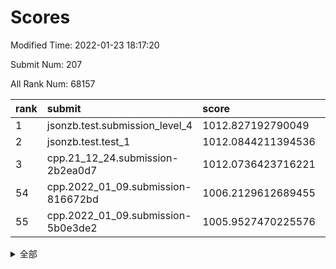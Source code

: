 # Scores

Modified Time: 2022-01-23 18:17:20

Submit Num: 207

All Rank Num: 68157

| rank |               submit               |       score        |       sigma        | pk_num |
| :--- | :--------------------------------- | :----------------- | :----------------- | :----- |
| 1    | jsonzb.test.submission_level_4     | 1012.827192790049  | 0.7903876340345553 | 1318   |
| 2    | jsonzb.test.test_1                 | 1012.0844211394536 | 0.7850947794667165 | 1319   |
| 3    | cpp.21_12_24.submission-2b2ea0d7   | 1012.0736423716221 | 0.7881982949857439 | 1319   |
| 54   | cpp.2022_01_09.submission-816672bd | 1006.2129612689455 | 0.7362598051823797 | 1312   |
| 55   | cpp.2022_01_09.submission-5b0e3de2 | 1005.9527470225576 | 0.7306327404971238 | 1319   |


<details>
<summary>全部</summary>

| rank |                 submit                 |       score        |       sigma        | pk_num |
| :--- | :------------------------------------- | :----------------- | :----------------- | :----- |
| 1    | jsonzb.test.submission_level_4         | 1012.827192790049  | 0.7903876340345553 | 1318   |
| 2    | jsonzb.test.test_1                     | 1012.0844211394536 | 0.7850947794667165 | 1319   |
| 3    | cpp.21_12_24.submission-2b2ea0d7       | 1012.0736423716221 | 0.7881982949857439 | 1319   |
| 4    | gobigger.level_3.submission_level_3_23 | 1011.6879095371037 | 0.7925901439109755 | 1314   |
| 5    | gobigger.level_3.submission_level_3_21 | 1011.6299508113793 | 0.7782497994402654 | 1320   |
| 6    | gobigger.level_3.submission_level_3_15 | 1011.1949042127761 | 0.79922636921307   | 1318   |
| 7    | gobigger.level_3.submission_level_3_6  | 1010.9361700464653 | 0.8039032489351383 | 1315   |
| 8    | gobigger.level_3.submission_level_3_24 | 1010.9303448871216 | 0.7725894046496941 | 1321   |
| 9    | gobigger.level_3.submission_level_3_47 | 1010.8965504195511 | 0.7756007834797993 | 1315   |
| 10   | gobigger.level_3.submission_level_3_38 | 1010.8887552312617 | 0.773416674355701  | 1315   |
| 11   | gobigger.level_3.submission_level_3_4  | 1010.8673007527685 | 0.7500843724086227 | 1317   |
| 12   | gobigger.level_3.submission_level_3_41 | 1010.7945121557342 | 0.7622764479067068 | 1319   |
| 13   | gobigger.level_3.submission_level_3_32 | 1010.6806635641924 | 0.763730192900307  | 1315   |
| 14   | gobigger.level_3.submission_level_3_31 | 1010.6782864463    | 0.7661514967153079 | 1318   |
| 15   | gobigger.level_3.submission_level_3_30 | 1010.5199888568848 | 0.753075411149465  | 1319   |
| 16   | gobigger.level_3.submission_level_3_49 | 1010.4821182438741 | 0.7506898757930575 | 1319   |
| 17   | gobigger.level_3.submission_level_3_36 | 1010.4480331919873 | 0.7515222144409945 | 1318   |
| 18   | gobigger.level_3.submission_level_3_45 | 1010.3909530201721 | 0.7649668625161123 | 1317   |
| 19   | gobigger.level_3.submission_level_3_28 | 1010.3596172811292 | 0.7589988596502453 | 1310   |
| 20   | gobigger.level_3.submission_level_3_40 | 1010.3577914834553 | 0.7667232408948785 | 1318   |
| 21   | gobigger.level_3.submission_level_3_35 | 1010.304365605918  | 0.7682173874096766 | 1318   |
| 22   | gobigger.level_3.submission_level_3_37 | 1010.2505683311387 | 0.7695057411405862 | 1311   |
| 23   | gobigger.level_3.submission_level_3_29 | 1010.2200020733401 | 0.7528798846695607 | 1320   |
| 24   | gobigger.level_3.submission_level_3_5  | 1010.1853717314334 | 0.7477534809364864 | 1311   |
| 25   | gobigger.level_3.submission_level_3_27 | 1010.1105346868327 | 0.7705473760245617 | 1317   |
| 26   | gobigger.level_3.submission_level_3_44 | 1010.0884284435708 | 0.762640635601924  | 1321   |
| 27   | gobigger.level_3.submission_level_3_26 | 1010.0113129293021 | 0.7521777613636486 | 1317   |
| 28   | gobigger.level_3.submission_level_3_33 | 1010.0055710407688 | 0.7518703731882137 | 1315   |
| 29   | gobigger.level_3.submission_level_3_9  | 1009.9903282456839 | 0.767485652537423  | 1315   |
| 30   | gobigger.level_3.submission_level_3_13 | 1009.9285470097036 | 0.7462587099806027 | 1318   |
| 31   | gobigger.level_3.submission_level_3_11 | 1009.836939394286  | 0.7614755077813228 | 1316   |
| 32   | gobigger.level_3.submission_level_3_46 | 1009.8295068042419 | 0.7546568334638162 | 1324   |
| 33   | gobigger.level_3.submission_level_3_8  | 1009.8230232569942 | 0.7427022633082015 | 1313   |
| 34   | gobigger.level_3.submission_level_3_18 | 1009.8097591368283 | 0.7510817015382069 | 1317   |
| 35   | gobigger.level_3.submission_level_3_25 | 1009.7756313994316 | 0.7512643750447757 | 1318   |
| 36   | gobigger.level_3.submission_level_3_43 | 1009.6963342769146 | 0.7481326780455559 | 1318   |
| 37   | gobigger.level_3.submission_level_3_10 | 1009.6502813459579 | 0.7676717265624002 | 1317   |
| 38   | gobigger.level_3.submission_level_3_48 | 1009.6376764508365 | 0.7557409488856619 | 1316   |
| 39   | gobigger.level_3.submission_level_3_19 | 1009.5387306028675 | 0.7376376444316094 | 1322   |
| 40   | gobigger.level_3.submission_level_3_34 | 1009.4619586201566 | 0.773834677938888  | 1318   |
| 41   | gobigger.level_3.submission_level_3_12 | 1009.3693489088233 | 0.7363909314904362 | 1316   |
| 42   | gobigger.level_3.submission_level_3_20 | 1009.34410629455   | 0.7735848584077257 | 1318   |
| 43   | gobigger.level_3.submission_level_3_17 | 1009.3277455518364 | 0.7524728755080599 | 1315   |
| 44   | gobigger.level_3.submission_level_3_22 | 1009.3244328927659 | 0.7335744427197051 | 1315   |
| 45   | gobigger.level_3.submission_level_3_0  | 1009.1977074193911 | 0.7506837450451549 | 1319   |
| 46   | gobigger.level_3.submission_level_3_2  | 1009.1820171084291 | 0.7444538900086484 | 1323   |
| 47   | gobigger.level_3.submission_level_3_1  | 1009.1780795285068 | 0.7413488519285885 | 1319   |
| 48   | gobigger.level_3.submission_level_3_39 | 1008.9662488071625 | 0.7401729530044158 | 1317   |
| 49   | gobigger.level_3.submission_level_3_16 | 1008.8784489972319 | 0.7465062935527448 | 1316   |
| 50   | gobigger.level_3.submission_level_3_7  | 1008.5363509732804 | 0.758931101292142  | 1318   |
| 51   | gobigger.level_3.submission_level_3_42 | 1008.372315593859  | 0.7498874217671246 | 1309   |
| 52   | gobigger.level_3.submission_level_3_14 | 1007.9086985869102 | 0.7444259727705306 | 1317   |
| 53   | gobigger.level_3.submission_level_3_3  | 1007.5058181647979 | 0.7389384767040434 | 1320   |
| 54   | cpp.2022_01_09.submission-816672bd     | 1006.2129612689455 | 0.7362598051823797 | 1312   |
| 55   | cpp.2022_01_09.submission-5b0e3de2     | 1005.9527470225576 | 0.7306327404971238 | 1319   |
| 56   | gobigger.level_1.submission_level_1_11 | 1005.1437520820841 | 0.7201425251082553 | 1311   |
| 57   | gobigger.level_1.submission_level_1_7  | 1004.7310661120101 | 0.7131005965692441 | 1316   |
| 58   | gobigger.level_1.submission_level_1_12 | 1004.7242022201615 | 0.7247260644154033 | 1313   |
| 59   | gobigger.level_1.submission_level_1_9  | 1004.518192289995  | 0.7160806350246364 | 1320   |
| 60   | gobigger.level_1.submission_level_1_23 | 1004.3549971897694 | 0.7309058338646529 | 1313   |
| 61   | gobigger.level_1.submission_level_1_32 | 1004.2964989065771 | 0.7069090896267238 | 1319   |
| 62   | gobigger.level_1.submission_level_1_18 | 1004.2947062670422 | 0.7175584086016146 | 1314   |
| 63   | gobigger.level_1.submission_level_1_35 | 1004.1470455524758 | 0.7187712933728635 | 1313   |
| 64   | gobigger.level_1.submission_level_1_30 | 1003.89699335984   | 0.7166113942506648 | 1323   |
| 65   | gobigger.level_1.submission_level_1_34 | 1003.8953653594025 | 0.7152179148011498 | 1316   |
| 66   | gobigger.level_1.submission_level_1_38 | 1003.890450145145  | 0.7180857052127763 | 1315   |
| 67   | gobigger.level_1.submission_level_1_26 | 1003.8787395428457 | 0.7392679181704126 | 1317   |
| 68   | gobigger.level_1.submission_level_1_10 | 1003.842610514974  | 0.715854213105149  | 1321   |
| 69   | gobigger.level_1.submission_level_1_21 | 1003.8316118783525 | 0.7304964958654971 | 1318   |
| 70   | gobigger.level_1.submission_level_1_15 | 1003.7624239406547 | 0.7181696930656934 | 1315   |
| 71   | gobigger.level_1.submission_level_1_29 | 1003.7589996275289 | 0.7059366163571065 | 1312   |
| 72   | gobigger.level_1.submission_level_1_2  | 1003.7063869843889 | 0.7083107021237628 | 1319   |
| 73   | gobigger.level_1.submission_level_1_33 | 1003.5208967357922 | 0.7030639794829449 | 1315   |
| 74   | gobigger.level_1.submission_level_1_37 | 1003.4712700689494 | 0.7082976493898417 | 1317   |
| 75   | gobigger.level_1.submission_level_1_49 | 1003.4472147065967 | 0.7192879485857548 | 1318   |
| 76   | gobigger.level_1.submission_level_1_39 | 1003.4432070042706 | 0.7288830475647549 | 1317   |
| 77   | gobigger.level_1.submission_level_1_24 | 1003.3844935444853 | 0.7254502458790247 | 1321   |
| 78   | gobigger.level_1.submission_level_1_43 | 1003.3458805222976 | 0.7152358288419067 | 1324   |
| 79   | gobigger.level_1.submission_level_1_36 | 1003.303919997357  | 0.7161833464444993 | 1313   |
| 80   | gobigger.level_1.submission_level_1_44 | 1003.2954684119011 | 0.7158715821902729 | 1314   |
| 81   | gobigger.level_1.submission_level_1_46 | 1003.2593565600489 | 0.7081140484016205 | 1319   |
| 82   | gobigger.level_1.submission_level_1_3  | 1003.2470556045614 | 0.7175152929285595 | 1320   |
| 83   | gobigger.level_1.submission_level_1_20 | 1003.217651456084  | 0.7100922228622264 | 1316   |
| 84   | gobigger.level_1.submission_level_1_19 | 1003.1526359154516 | 0.722844297501172  | 1318   |
| 85   | gobigger.level_1.submission_level_1_28 | 1002.9936444204515 | 0.7174815760637592 | 1319   |
| 86   | gobigger.level_1.submission_level_1_48 | 1002.990827209707  | 0.7141138079450592 | 1311   |
| 87   | gobigger.level_1.submission_level_1_14 | 1002.8494549642354 | 0.7131943353764103 | 1319   |
| 88   | gobigger.level_1.submission_level_1_17 | 1002.8461119178149 | 0.712709072956966  | 1318   |
| 89   | gobigger.level_1.submission_level_1_27 | 1002.7630127687136 | 0.7037720761168235 | 1319   |
| 90   | gobigger.level_1.submission_level_1_42 | 1002.72515379396   | 0.7030173254329396 | 1321   |
| 91   | gobigger.level_1.submission_level_1_47 | 1002.7049545496365 | 0.7131976767335352 | 1317   |
| 92   | gobigger.level_1.submission_level_1_31 | 1002.6985361833874 | 0.7169676373812763 | 1323   |
| 93   | gobigger.level_1.submission_level_1_6  | 1002.6943910851613 | 0.7079167152597421 | 1318   |
| 94   | gobigger.level_1.submission_level_1_13 | 1002.6048890808712 | 0.7114415171047345 | 1316   |
| 95   | gobigger.level_1.submission_level_1_4  | 1002.5932003410272 | 0.7268446657793176 | 1319   |
| 96   | gobigger.level_1.submission_level_1_0  | 1002.5664521286541 | 0.7139814648596758 | 1318   |
| 97   | gobigger.level_1.submission_level_1_40 | 1002.5595289461231 | 0.7040054474733112 | 1317   |
| 98   | gobigger.level_1.submission_level_1_45 | 1002.5557281778646 | 0.7135138984780807 | 1317   |
| 99   | gobigger.level_1.submission_level_1_41 | 1002.5274932284714 | 0.7108247930848509 | 1314   |
| 100  | gobigger.level_1.submission_level_1_1  | 1002.5182799016736 | 0.7157989692503602 | 1317   |
| 101  | gobigger.level_1.submission_level_1_22 | 1002.2623316385371 | 0.7124132854813765 | 1315   |
| 102  | gobigger.level_1.submission_level_1_8  | 1002.213844962882  | 0.7086161662752521 | 1318   |
| 103  | gobigger.level_1.submission_level_1_16 | 1001.9363779692532 | 0.7166705719992275 | 1317   |
| 104  | gobigger.level_1.submission_level_1_5  | 1001.9091201683646 | 0.716656366415118  | 1317   |
| 105  | gobigger.level_1.submission_level_1_25 | 1001.9027427814774 | 0.7139325538494163 | 1316   |
| 106  | gobigger.random.submission_random_8    | 996.8259072212883  | 0.7094141026289891 | 1316   |
| 107  | gobigger.random.submission_random_13   | 996.7866524709061  | 0.7090769329064408 | 1322   |
| 108  | gobigger.random.submission_random_16   | 996.7543494763445  | 0.7163387618567184 | 1317   |
| 109  | gobigger.random.submission_random_44   | 996.7295301984315  | 0.7160433343934601 | 1317   |
| 110  | gobigger.random.submission_random_47   | 996.6135976285349  | 0.70751022682775   | 1317   |
| 111  | gobigger.random.submission_random_15   | 996.5564112934638  | 0.704120431213558  | 1319   |
| 112  | gobigger.random.submission_random_33   | 996.4505439616241  | 0.713890503744368  | 1319   |
| 113  | gobigger.random.submission_random_43   | 996.435932312453   | 0.7216265881310874 | 1323   |
| 114  | gobigger.random.submission_random_42   | 996.316712379747   | 0.7129480920878509 | 1315   |
| 115  | gobigger.random.submission_random_21   | 996.2988848298082  | 0.7169848814321212 | 1320   |
| 116  | gobigger.random.submission_random_18   | 996.2744945313764  | 0.7008936044961815 | 1320   |
| 117  | gobigger.random.submission_random_4    | 996.268489522044   | 0.6957030706983837 | 1318   |
| 118  | gobigger.random.submission_random_27   | 996.2488701876507  | 0.6965278755793997 | 1317   |
| 119  | gobigger.random.submission_random_5    | 996.2315171017957  | 0.719494664036302  | 1309   |
| 120  | gobigger.random.submission_random_38   | 996.2162846227569  | 0.7147112380961922 | 1315   |
| 121  | gobigger.random.submission_random_6    | 996.1723817902051  | 0.7097915748559067 | 1319   |
| 122  | gobigger.random.submission_random_1    | 996.0847804889788  | 0.7086226461458446 | 1316   |
| 123  | gobigger.random.submission_random_45   | 996.0640199515015  | 0.7022283339167935 | 1315   |
| 124  | gobigger.random.submission_random_25   | 996.0627232339465  | 0.7185369826824619 | 1317   |
| 125  | gobigger.random.submission_random_49   | 995.9063238109496  | 0.7153454813151094 | 1315   |
| 126  | gobigger.random.submission_random_24   | 995.8447316941388  | 0.7113555710830747 | 1318   |
| 127  | gobigger.random.submission_random_22   | 995.8296736231888  | 0.7087930144535465 | 1319   |
| 128  | gobigger.random.submission_random_28   | 995.7905325498783  | 0.720135468286029  | 1317   |
| 129  | gobigger.random.submission_random_35   | 995.776471273738   | 0.7146196634839199 | 1325   |
| 130  | gobigger.random.submission_random_41   | 995.7469303305563  | 0.7106837373522134 | 1321   |
| 131  | gobigger.random.submission_random_17   | 995.7108958425887  | 0.709267407584144  | 1316   |
| 132  | gobigger.random.submission_random_7    | 995.6821497851239  | 0.7161659151266208 | 1315   |
| 133  | gobigger.random.submission_random_46   | 995.676714083337   | 0.7148809186622656 | 1313   |
| 134  | gobigger.random.submission_random_37   | 995.6729444517547  | 0.7156102105102913 | 1313   |
| 135  | gobigger.random.submission_random_34   | 995.6504347101228  | 0.7029046649031845 | 1320   |
| 136  | gobigger.random.submission_random_40   | 995.6437857146141  | 0.712893291070057  | 1319   |
| 137  | gobigger.random.submission_random_2    | 995.5975977832936  | 0.713365926853677  | 1314   |
| 138  | gobigger.random.submission_random_14   | 995.5881360272871  | 0.7106743871771027 | 1314   |
| 139  | gobigger.random.submission_random_36   | 995.570768184773   | 0.713921114895661  | 1314   |
| 140  | gobigger.random.submission_random_48   | 995.5397604091198  | 0.7163266425708372 | 1316   |
| 141  | gobigger.random.submission_random_10   | 995.5316105543897  | 0.72817353820351   | 1317   |
| 142  | gobigger.random.submission_random_0    | 995.4529522670559  | 0.720286431614168  | 1315   |
| 143  | gobigger.random.submission_random_32   | 995.3639069059631  | 0.7110943806855955 | 1320   |
| 144  | gobigger.random.submission_random_12   | 995.3168075481548  | 0.7064519746884291 | 1317   |
| 145  | gobigger.random.submission_random_31   | 995.2275347122404  | 0.7071256191804791 | 1322   |
| 146  | gobigger.random.submission_random_23   | 995.1798097253002  | 0.6993700796926703 | 1318   |
| 147  | gobigger.random.submission_random_3    | 995.1238619567134  | 0.7259993183291199 | 1317   |
| 148  | gobigger.random.submission_random_20   | 995.0404681323206  | 0.7146776828890103 | 1315   |
| 149  | gobigger.random.submission_random_29   | 994.8538148767238  | 0.717665670752422  | 1313   |
| 150  | gobigger.random.submission_random_19   | 994.8104639928547  | 0.7237661854325057 | 1310   |
| 151  | gobigger.random.submission_random_26   | 994.8029791027486  | 0.7135468529169603 | 1316   |
| 152  | gobigger.random.submission_random_30   | 994.7690756398652  | 0.7202563642920706 | 1319   |
| 153  | gobigger.random.submission_random_9    | 994.7613989418819  | 0.7117587648576423 | 1317   |
| 154  | gobigger.random.submission_random_11   | 994.0460808225602  | 0.7147873234341442 | 1319   |
| 155  | gobigger.random.submission_random_39   | 993.6500229748937  | 0.7328363490061924 | 1320   |
| 156  | gobigger.level_2.submission_level_2_5  | 993.4152019057735  | 0.7566560547374157 | 1311   |
| 157  | gobigger.level_2.submission_level_2_17 | 993.4123826922895  | 0.734483038702926  | 1317   |
| 158  | gobigger.level_2.submission_level_2_35 | 993.3472401431809  | 0.7308306647693988 | 1314   |
| 159  | gobigger.level_2.submission_level_2_44 | 993.1671170053811  | 0.734482139771339  | 1318   |
| 160  | gobigger.level_2.submission_level_2_20 | 993.1175961001807  | 0.7258975797820969 | 1315   |
| 161  | gobigger.level_2.submission_level_2_2  | 993.0304788637081  | 0.737745988838388  | 1312   |
| 162  | gobigger.level_2.submission_level_2_27 | 992.9762856625243  | 0.7331877318566743 | 1320   |
| 163  | gobigger.level_2.submission_level_2_47 | 992.9511274444135  | 0.7230364577259206 | 1315   |
| 164  | gobigger.level_2.submission_level_2_6  | 992.9046053960454  | 0.7300072453188312 | 1318   |
| 165  | gobigger.level_2.submission_level_2_3  | 992.9010542306783  | 0.7382796458934923 | 1319   |
| 166  | gobigger.level_2.submission_level_2_26 | 992.8770263592849  | 0.7457276283641512 | 1313   |
| 167  | gobigger.level_2.submission_level_2_21 | 992.793434521094   | 0.7403208994636445 | 1318   |
| 168  | gobigger.level_2.submission_level_2_38 | 992.7374031850494  | 0.7443655648961028 | 1316   |
| 169  | gobigger.level_2.submission_level_2_25 | 992.6715842653851  | 0.7436657586146725 | 1318   |
| 170  | gobigger.level_2.submission_level_2_24 | 992.6535814565134  | 0.7607576965545247 | 1311   |
| 171  | gobigger.level_2.submission_level_2_30 | 992.6463064067904  | 0.7538499761759495 | 1317   |
| 172  | gobigger.level_2.submission_level_2_12 | 992.5763823191216  | 0.7431933797575031 | 1321   |
| 173  | gobigger.level_2.submission_level_2_14 | 992.5573522005261  | 0.7330594859760393 | 1312   |
| 174  | gobigger.level_2.submission_level_2_8  | 992.421462695818   | 0.7489082192435926 | 1315   |
| 175  | gobigger.level_2.submission_level_2_40 | 992.3688165896533  | 0.7351616314813255 | 1318   |
| 176  | gobigger.level_2.submission_level_2_1  | 992.3329751081458  | 0.7398049824805362 | 1319   |
| 177  | gobigger.level_2.submission_level_2_32 | 992.328532032955   | 0.7337334112478259 | 1315   |
| 178  | gobigger.level_2.submission_level_2_37 | 992.283569444982   | 0.73581160252184   | 1319   |
| 179  | gobigger.level_2.submission_level_2_18 | 992.2693694674699  | 0.7445634774859344 | 1319   |
| 180  | gobigger.level_2.submission_level_2_49 | 992.2452138506738  | 0.737476338450782  | 1318   |
| 181  | gobigger.level_2.submission_level_2_16 | 992.1350435413614  | 0.7481889316780957 | 1317   |
| 182  | gobigger.level_2.submission_level_2_42 | 992.1070913714283  | 0.7487465319961043 | 1318   |
| 183  | gobigger.level_2.submission_level_2_48 | 992.0636453692583  | 0.742012885929021  | 1317   |
| 184  | gobigger.level_2.submission_level_2_13 | 992.0179738376014  | 0.7347090887200391 | 1314   |
| 185  | gobigger.level_2.submission_level_2_31 | 991.9307630252831  | 0.7573809005352968 | 1313   |
| 186  | gobigger.level_2.submission_level_2_36 | 991.9003866269528  | 0.7413687045096459 | 1324   |
| 187  | gobigger.level_2.submission_level_2_34 | 991.822216890757   | 0.7494115359104466 | 1317   |
| 188  | gobigger.level_2.submission_level_2_9  | 991.7208317160547  | 0.7382964018047528 | 1321   |
| 189  | gobigger.level_2.submission_level_2_29 | 991.7053205260712  | 0.7676128194865495 | 1322   |
| 190  | gobigger.level_2.submission_level_2_39 | 991.6984647407925  | 0.751034564229962  | 1325   |
| 191  | gobigger.level_2.submission_level_2_15 | 991.6018353133812  | 0.747217974485213  | 1318   |
| 192  | gobigger.level_2.submission_level_2_10 | 991.5938045541981  | 0.7581608822657896 | 1318   |
| 193  | gobigger.level_2.submission_level_2_46 | 991.5864759737913  | 0.7470938839692702 | 1315   |
| 194  | gobigger.level_2.submission_level_2_28 | 991.5041652758224  | 0.7532472088775014 | 1318   |
| 195  | gobigger.level_2.submission_level_2_23 | 991.4767519235255  | 0.7432015427016537 | 1321   |
| 196  | gobigger.level_2.submission_level_2_41 | 991.4137769256213  | 0.739461552835521  | 1320   |
| 197  | gobigger.level_2.submission_level_2_19 | 991.1912795108764  | 0.756614482243828  | 1318   |
| 198  | gobigger.level_2.submission_level_2_7  | 991.1411047392726  | 0.7459506749776331 | 1316   |
| 199  | gobigger.level_2.submission_level_2_0  | 991.1212877446892  | 0.7401610519613345 | 1319   |
| 200  | gobigger.level_2.submission_level_2_45 | 991.1124752556607  | 0.7489350734937225 | 1313   |
| 201  | gobigger.level_2.submission_level_2_22 | 990.9456965257878  | 0.7452045682942339 | 1320   |
| 202  | gobigger.level_2.submission_level_2_43 | 990.7495910241352  | 0.7524514058087975 | 1318   |
| 203  | gobigger.level_2.submission_level_2_33 | 990.1225980050186  | 0.7716399291538076 | 1315   |
| 204  | gobigger.level_2.submission_level_2_4  | 989.96317187172    | 0.7666750899211568 | 1316   |
| 205  | gobigger.level_2.submission_level_2_11 | 989.6964071497637  | 0.7925240789782481 | 1315   |
| 206  | gobigger.none.submission_none_1        | 978.8997789265293  | 1.2578271852127334 | 1311   |
| 207  | gobigger.none.submission_none_0        | 975.1573188470923  | 1.4704178187813535 | 1317   |

</details>